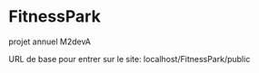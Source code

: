 # FitnessPark
projet annuel M2devA

URL de base pour entrer sur le site: localhost/FitnessPark/public
